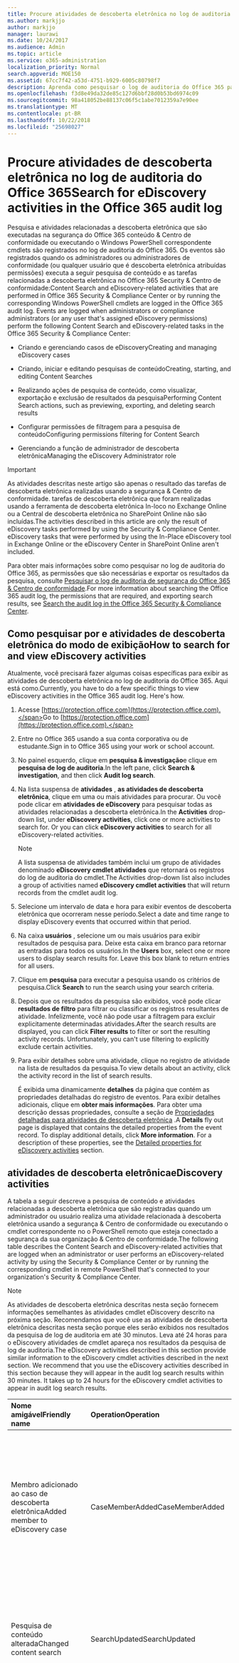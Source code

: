 ```yaml
---
title: Procure atividades de descoberta eletrônica no log de auditoria do Office 365
ms.author: markjjo
author: markjjo
manager: laurawi
ms.date: 10/24/2017
ms.audience: Admin
ms.topic: article
ms.service: o365-administration
localization_priority: Normal
search.appverid: MOE150
ms.assetid: 67cc7f42-a53d-4751-b929-6005c80798f7
description: Aprenda como pesquisar o log de auditoria do Office 365 para eventos que são registrados quando os administradores de conformidade executam tarefas de casos de pesquisa de conteúdo e descoberta eletrônica na segurança &amp; Centro de conformidade.
ms.openlocfilehash: f3d8e49da32de85c127d6bbf28d0b53bd6974c09
ms.sourcegitcommit: 98a418052be88137c06f5c1abe7012359a7e90ee
ms.translationtype: MT
ms.contentlocale: pt-BR
ms.lasthandoff: 10/22/2018
ms.locfileid: "25698027"
---
```

# <a name="search-for-ediscovery-activities-in-the-office-365-audit-log"></a><span data-ttu-id="e4f4b-103">Procure atividades de descoberta eletrônica no log de auditoria do Office 365</span><span class="sxs-lookup"><span data-stu-id="e4f4b-103">Search for eDiscovery activities in the Office 365 audit log</span></span>

<span data-ttu-id="e4f4b-p101">Pesquisa e atividades relacionadas a descoberta eletrônica que são executadas na segurança do Office 365 conteúdo &amp; Centro de conformidade ou executando o Windows PowerShell correspondente cmdlets são registrados no log de auditoria do Office 365. Os eventos são registrados quando os administradores ou administradores de conformidade (ou qualquer usuário que é descoberta eletrônica atribuídas permissões) executa a seguir pesquisa de conteúdo e as tarefas relacionadas a descoberta eletrônica no Office 365 Security &amp; Centro de conformidade:</span><span class="sxs-lookup"><span data-stu-id="e4f4b-p101">Content Search and eDiscovery-related activities that are performed in Office 365 Security &amp; Compliance Center or by running the corresponding Windows PowerShell cmdlets are logged in the Office 365 audit log. Events are logged when administrators or compliance administrators (or any user that's assigned eDiscovery permissions) perform the following Content Search and eDiscovery-related tasks in the Office 365 Security &amp; Compliance Center:</span></span>
  
- <span data-ttu-id="e4f4b-106">Criando e gerenciando casos de eDiscovery</span><span class="sxs-lookup"><span data-stu-id="e4f4b-106">Creating and managing eDiscovery cases</span></span>
    
- <span data-ttu-id="e4f4b-107">Criando, iniciar e editando pesquisas de conteúdo</span><span class="sxs-lookup"><span data-stu-id="e4f4b-107">Creating, starting, and editing Content Searches</span></span>
    
- <span data-ttu-id="e4f4b-108">Realizando ações de pesquisa de conteúdo, como visualizar, exportação e exclusão de resultados da pesquisa</span><span class="sxs-lookup"><span data-stu-id="e4f4b-108">Performing Content Search actions, such as previewing, exporting, and deleting search results</span></span>
    
- <span data-ttu-id="e4f4b-109">Configurar permissões de filtragem para a pesquisa de conteúdo</span><span class="sxs-lookup"><span data-stu-id="e4f4b-109">Configuring permissions filtering for Content Search</span></span>
    
- <span data-ttu-id="e4f4b-110">Gerenciando a função de administrador de descoberta eletrônica</span><span class="sxs-lookup"><span data-stu-id="e4f4b-110">Managing the eDiscovery Administrator role</span></span>
    
> [!IMPORTANT]
> <span data-ttu-id="e4f4b-p102">As atividades descritas neste artigo são apenas o resultado das tarefas de descoberta eletrônica realizadas usando a segurança &amp; Centro de conformidade. tarefas de descoberta eletrônica que foram realizadas usando a ferramenta de descoberta eletrônica In-loco no Exchange Online ou a Central de descoberta eletrônica no SharePoint Online não são incluídas.</span><span class="sxs-lookup"><span data-stu-id="e4f4b-p102">The activities described in this article are only the result of eDiscovery tasks performed by using the Security &amp; Compliance Center. eDiscovery tasks that were performed by using the In-Place eDiscovery tool in Exchange Online or the eDiscovery Center in SharePoint Online aren't included.</span></span> 
  
<span data-ttu-id="e4f4b-113">Para obter mais informações sobre como pesquisar no log de auditoria do Office 365, as permissões que são necessárias e exportar os resultados da pesquisa, consulte [Pesquisar o log de auditoria de segurança do Office 365 &amp; Centro de conformidade](search-the-audit-log-in-security-and-compliance.md).</span><span class="sxs-lookup"><span data-stu-id="e4f4b-113">For more information about searching the Office 365 audit log, the permissions that are required, and exporting search results, see [Search the audit log in the Office 365 Security &amp; Compliance Center](search-the-audit-log-in-security-and-compliance.md).</span></span>
  
## <a name="how-to-search-for-and-view-ediscovery-activities"></a><span data-ttu-id="e4f4b-114">Como pesquisar por e atividades de descoberta eletrônica do modo de exibição</span><span class="sxs-lookup"><span data-stu-id="e4f4b-114">How to search for and view eDiscovery activities</span></span>

<span data-ttu-id="e4f4b-p103">Atualmente, você precisará fazer algumas coisas específicas para exibir as atividades de descoberta eletrônica no log de auditoria do Office 365. Aqui está como.</span><span class="sxs-lookup"><span data-stu-id="e4f4b-p103">Currently, you have to do a few specific things to view eDiscovery activities in the Office 365 audit log. Here's how.</span></span>
  
1. <span data-ttu-id="e4f4b-117">Acesse [https://protection.office.com](https://protection.office.com).</span><span class="sxs-lookup"><span data-stu-id="e4f4b-117">Go to [https://protection.office.com](https://protection.office.com).</span></span>
    
2. <span data-ttu-id="e4f4b-118">Entre no Office 365 usando a sua conta corporativa ou de estudante.</span><span class="sxs-lookup"><span data-stu-id="e4f4b-118">Sign in to Office 365 using your work or school account.</span></span>
    
3. <span data-ttu-id="e4f4b-119">No painel esquerdo, clique em **pesquisa &amp; investigação**e clique em **pesquisa de log de auditoria**.</span><span class="sxs-lookup"><span data-stu-id="e4f4b-119">In the left pane, click **Search &amp; investigation**, and then click **Audit log search**.</span></span>
    
4. <span data-ttu-id="e4f4b-p104">Na lista suspensa de **atividades** , **as atividades de descoberta eletrônica**, clique em uma ou mais atividades para procurar. Ou você pode clicar em **atividades de eDiscovery** para pesquisar todas as atividades relacionadas a descoberta eletrônica.</span><span class="sxs-lookup"><span data-stu-id="e4f4b-p104">In the **Activities** drop-down list, under **eDiscovery activities**, click one or more activities to search for. Or you can click **eDiscovery activities** to search for all eDiscovery-related activities.</span></span> 
    
    > [!NOTE]
    > <span data-ttu-id="e4f4b-122">A lista suspensa de atividades também inclui um grupo de atividades denominado **eDiscovery cmdlet atividades** que retornará os registros do log de auditoria do cmdlet.</span><span class="sxs-lookup"><span data-stu-id="e4f4b-122">The Activities drop-down list also includes a group of activities named **eDiscovery cmdlet activities** that will return records from the cmdlet audit log.</span></span> 
  
5.  <span data-ttu-id="e4f4b-123">Selecione um intervalo de data e hora para exibir eventos de descoberta eletrônica que ocorreram nesse período.</span><span class="sxs-lookup"><span data-stu-id="e4f4b-123">Select a date and time range to display eDiscovery events that occurred within that period.</span></span> 
    
6. <span data-ttu-id="e4f4b-p105">Na caixa **usuários** , selecione um ou mais usuários para exibir resultados de pesquisa para. Deixe esta caixa em branco para retornar as entradas para todos os usuários.</span><span class="sxs-lookup"><span data-stu-id="e4f4b-p105">In the **Users** box, select one or more users to display search results for. Leave this box blank to return entries for all users.</span></span> 
    
7. <span data-ttu-id="e4f4b-126">Clique em **pesquisa** para executar a pesquisa usando os critérios de pesquisa.</span><span class="sxs-lookup"><span data-stu-id="e4f4b-126">Click **Search** to run the search using your search criteria.</span></span> 
    
8. <span data-ttu-id="e4f4b-p106">Depois que os resultados da pesquisa são exibidos, você pode clicar **resultados de filtro** para filtrar ou classificar os registros resultantes de atividade. Infelizmente, você não pode usar a filtragem para excluir explicitamente determinadas atividades.</span><span class="sxs-lookup"><span data-stu-id="e4f4b-p106">After the search results are displayed, you can click **Filter results** to filter or sort the resulting activity records. Unfortunately, you can't use filtering to explicitly exclude certain activities.</span></span> 
    
9. <span data-ttu-id="e4f4b-129">Para exibir detalhes sobre uma atividade, clique no registro de atividade na lista de resultados da pesquisa.</span><span class="sxs-lookup"><span data-stu-id="e4f4b-129">To view details about an activity, click the activity record in the list of search results.</span></span> 
    
    <span data-ttu-id="e4f4b-p107">É exibida uma dinamicamente **detalhes** da página que contém as propriedades detalhadas do registro de eventos. Para exibir detalhes adicionais, clique em **obter mais informações**. Para obter uma descrição dessas propriedades, consulte a seção de [Propriedades detalhadas para atividades de descoberta eletrônica](#detailed-properties-for-ediscovery-activities) .</span><span class="sxs-lookup"><span data-stu-id="e4f4b-p107">A **Details** fly out page is displayed that contains the detailed properties from the event record. To display additional details, click **More information**. For a description of these properties, see the [Detailed properties for eDiscovery activities](#detailed-properties-for-ediscovery-activities) section.</span></span> 

  
## <a name="ediscovery-activities"></a><span data-ttu-id="e4f4b-133">atividades de descoberta eletrônica</span><span class="sxs-lookup"><span data-stu-id="e4f4b-133">eDiscovery activities</span></span>

<span data-ttu-id="e4f4b-134">A tabela a seguir descreve a pesquisa de conteúdo e atividades relacionadas a descoberta eletrônica que são registradas quando um administrador ou usuário realiza uma atividade relacionada à descoberta eletrônica usando a segurança &amp; Centro de conformidade ou executando o cmdlet correspondente no o PowerShell remoto que esteja conectado a segurança da sua organização &amp; Centro de conformidade.</span><span class="sxs-lookup"><span data-stu-id="e4f4b-134">The following table describes the Content Search and eDiscovery-related activities that are logged when an administrator or user performs an eDiscovery-related activity by using the Security &amp; Compliance Center or by running the corresponding cmdlet in remote PowerShell that's connected to your organization's Security &amp; Compliance Center.</span></span> 
  
> [!NOTE]
> <span data-ttu-id="e4f4b-p108">As atividades de descoberta eletrônica descritas nesta seção fornecem informações semelhantes às atividades cmdlet eDiscovery descrito na próxima seção. Recomendamos que você use as atividades de descoberta eletrônica descritas nesta seção porque eles serão exibidos nos resultados da pesquisa de log de auditoria em até 30 minutos. Leva até 24 horas para o eDiscovery atividades de cmdlet apareça nos resultados da pesquisa de log de auditoria.</span><span class="sxs-lookup"><span data-stu-id="e4f4b-p108">The eDiscovery activities described in this section provide similar information to the eDiscovery cmdlet activities described in the next section. We recommend that you use the eDiscovery activities described in this section because they will appear in the audit log search results within 30 minutes. It takes up to 24 hours for the eDiscovery cmdlet activities to appear in audit log search results.</span></span> 
  
|<span data-ttu-id="e4f4b-138">**Nome amigável**</span><span class="sxs-lookup"><span data-stu-id="e4f4b-138">**Friendly name**</span></span>|<span data-ttu-id="e4f4b-139">**Operation**</span><span class="sxs-lookup"><span data-stu-id="e4f4b-139">**Operation**</span></span>|<span data-ttu-id="e4f4b-140">**Cmdlet correspondente**</span><span class="sxs-lookup"><span data-stu-id="e4f4b-140">**Corresponding cmdlet**</span></span>|<span data-ttu-id="e4f4b-141">**Descrição**</span><span class="sxs-lookup"><span data-stu-id="e4f4b-141">**Description**</span></span>|
|:-----|:-----|:-----|:-----|
|<span data-ttu-id="e4f4b-142">Membro adicionado ao caso de descoberta eletrônica</span><span class="sxs-lookup"><span data-stu-id="e4f4b-142">Added member to eDiscovery case</span></span>  <br/> |<span data-ttu-id="e4f4b-143">CaseMemberAdded</span><span class="sxs-lookup"><span data-stu-id="e4f4b-143">CaseMemberAdded</span></span>  <br/> |<span data-ttu-id="e4f4b-144">Adicionar-ComplianceCaseMember</span><span class="sxs-lookup"><span data-stu-id="e4f4b-144">Add-ComplianceCaseMember</span></span>  <br/> |<span data-ttu-id="e4f4b-p109">Um usuário foi adicionado como um membro de um caso de eDiscovery. Como membro de um caso, um usuário pode realizar várias tarefas relacionadas ao caso, dependendo se eles tiverem sido atribuídos as permissões necessárias.</span><span class="sxs-lookup"><span data-stu-id="e4f4b-p109">A user was added as a member of an eDiscovery case. As a member of a case, a user can perform various case-related tasks depending on whether they have been assigned the necessary permissions.</span></span>  <br/> |
|<span data-ttu-id="e4f4b-147">Pesquisa de conteúdo alterada</span><span class="sxs-lookup"><span data-stu-id="e4f4b-147">Changed content search</span></span>  <br/> |<span data-ttu-id="e4f4b-148">SearchUpdated</span><span class="sxs-lookup"><span data-stu-id="e4f4b-148">SearchUpdated</span></span>  <br/> |<span data-ttu-id="e4f4b-149">Set-ComplianceSearch</span><span class="sxs-lookup"><span data-stu-id="e4f4b-149">Set-ComplianceSearch</span></span>  <br/> |<span data-ttu-id="e4f4b-p110">Uma pesquisa de conteúdo existente foi alterada. Alterações podem incluir adicionando ou removendo locais de conteúdo ou editar a consulta de pesquisa.</span><span class="sxs-lookup"><span data-stu-id="e4f4b-p110">An existing content search was changed. Changes can include adding or removing content locations or editing the search query.</span></span>  <br/> |
|<span data-ttu-id="e4f4b-152">Associação de administrador de descoberta eletrônica alterados</span><span class="sxs-lookup"><span data-stu-id="e4f4b-152">Changed eDiscovery administrator membership</span></span>  <br/> |<span data-ttu-id="e4f4b-153">CaseAdminUpdated</span><span class="sxs-lookup"><span data-stu-id="e4f4b-153">CaseAdminUpdated</span></span>  <br/> |<span data-ttu-id="e4f4b-154">Update-eDiscoveryCaseAdmin</span><span class="sxs-lookup"><span data-stu-id="e4f4b-154">Update-eDiscoveryCaseAdmin</span></span>  <br/> |<span data-ttu-id="e4f4b-p111">A lista de descoberta eletrônica administradores em sua organização foi alterada. Esta atividade é registrada quando a lista de administradores de descoberta eletrônica é substituída por um grupo de novos usuários. Se um único usuário é adicionado ou removido, a operação CaseAdminAdded é registrada.</span><span class="sxs-lookup"><span data-stu-id="e4f4b-p111">The list of eDiscovery Administrators in your organization was changed. This activity is logged when the list of eDiscovery Administrators is replaced with a group of new users. If a single user is added or removed, the CaseAdminAdded operation is logged.</span></span>  <br/> |
|<span data-ttu-id="e4f4b-158">Caso de descoberta eletrônica alterados</span><span class="sxs-lookup"><span data-stu-id="e4f4b-158">Changed eDiscovery case</span></span>  <br/> |<span data-ttu-id="e4f4b-159">CaseUpdated</span><span class="sxs-lookup"><span data-stu-id="e4f4b-159">CaseUpdated</span></span>  <br/> |<span data-ttu-id="e4f4b-160">Set-ComplianceCase</span><span class="sxs-lookup"><span data-stu-id="e4f4b-160">Set-ComplianceCase</span></span>  <br/> |<span data-ttu-id="e4f4b-p112">Um caso de eDiscovery foi alterado. Alterações incluem o fechamento de um caso aberto ou abrindo novamente uma ocorrência fechada.</span><span class="sxs-lookup"><span data-stu-id="e4f4b-p112">An eDiscovery case was changed. Changes include closing an open case or re-opening a closed case.</span></span>  <br/> |
|<span data-ttu-id="e4f4b-163">Associação de casos de eDiscovery alterados</span><span class="sxs-lookup"><span data-stu-id="e4f4b-163">Changed eDiscovery case membership</span></span>  <br/> |<span data-ttu-id="e4f4b-164">CaseMemberUpdated</span><span class="sxs-lookup"><span data-stu-id="e4f4b-164">CaseMemberUpdated</span></span>  <br/> |<span data-ttu-id="e4f4b-165">Update-ComplianceCaseMember</span><span class="sxs-lookup"><span data-stu-id="e4f4b-165">Update-ComplianceCaseMember</span></span>  <br/> |<span data-ttu-id="e4f4b-p113">A lista de membros de um caso de eDiscovery foi alterada. Esta atividade é registrada quando todos os membros são substituídos por um grupo de novos usuários. Se um único membro é adicionado ou removido, a operação CaseMemberAdded ou CaseMemberRemoved é registrada.</span><span class="sxs-lookup"><span data-stu-id="e4f4b-p113">The membership list of an eDiscovery case was changed. This activity is logged when all members are replaced with a group of new users. If a single member is added or removed, CaseMemberAdded or CaseMemberRemoved operation is logged.</span></span>  <br/> |
|<span data-ttu-id="e4f4b-169">Alterado o filtro de permissões de pesquisa</span><span class="sxs-lookup"><span data-stu-id="e4f4b-169">Changed search permissions filter</span></span>  <br/> |<span data-ttu-id="e4f4b-170">SearchPermissionUpdated</span><span class="sxs-lookup"><span data-stu-id="e4f4b-170">SearchPermissionUpdated</span></span>  <br/> |<span data-ttu-id="e4f4b-171">Set-ComplianceSecurityFilter</span><span class="sxs-lookup"><span data-stu-id="e4f4b-171">Set-ComplianceSecurityFilter</span></span>  <br/> |<span data-ttu-id="e4f4b-172">Um filtro de permissões de pesquisa foi alterado.</span><span class="sxs-lookup"><span data-stu-id="e4f4b-172">A search permissions filter was changed.</span></span>  <br/> |
|<span data-ttu-id="e4f4b-173">Consulta de pesquisa alterados para retenção de casos de eDiscovery</span><span class="sxs-lookup"><span data-stu-id="e4f4b-173">Changed search query for eDiscovery case hold</span></span>  <br/> |<span data-ttu-id="e4f4b-174">HoldUpdated</span><span class="sxs-lookup"><span data-stu-id="e4f4b-174">HoldUpdated</span></span>  <br/> |<span data-ttu-id="e4f4b-175">Set-CaseHoldRule</span><span class="sxs-lookup"><span data-stu-id="e4f4b-175">Set-CaseHoldRule</span></span>  <br/> |<span data-ttu-id="e4f4b-p114">Uma isenção baseado em consulta associada a um caso de eDiscovery foi alterada. Alterações possíveis incluem editando a consulta ou o intervalo de datas para uma consulta com base em espera.</span><span class="sxs-lookup"><span data-stu-id="e4f4b-p114">A query-based hold associated with an eDiscovery case was changed. Possible changes include editing the query or date range for a query-based hold.</span></span>  <br/> |
|<span data-ttu-id="e4f4b-178">Item de visualização de pesquisa de conteúdo baixado</span><span class="sxs-lookup"><span data-stu-id="e4f4b-178">Content search preview item downloaded</span></span>  <br/> |<span data-ttu-id="e4f4b-179">PreviewItemDownloaded</span><span class="sxs-lookup"><span data-stu-id="e4f4b-179">PreviewItemDownloaded</span></span>  <br/> |<span data-ttu-id="e4f4b-180">N/D</span><span class="sxs-lookup"><span data-stu-id="e4f4b-180">N/A</span></span>  <br/> |<span data-ttu-id="e4f4b-181">Um usuário baixado um item para seus computadores locais (clicando no link **Baixar item original** ) quando a visualização de resultados da pesquisa.</span><span class="sxs-lookup"><span data-stu-id="e4f4b-181">A user downloaded an item to their local computer (by clicking the **Download original item** link) when previewing search results.</span></span>  <br/> |
|<span data-ttu-id="e4f4b-182">Item de visualização de pesquisa de conteúdo listado</span><span class="sxs-lookup"><span data-stu-id="e4f4b-182">Content search preview item listed</span></span>  <br/> |<span data-ttu-id="e4f4b-183">PreviewItemListed</span><span class="sxs-lookup"><span data-stu-id="e4f4b-183">PreviewItemListed</span></span>  <br/> |<span data-ttu-id="e4f4b-184">N/D</span><span class="sxs-lookup"><span data-stu-id="e4f4b-184">N/A</span></span>  <br/> |<span data-ttu-id="e4f4b-185">Um usuário clicou em **resultados da pesquisa de visualização** para exibir a página de resultados de pesquisa de visualização, que lista até 1.000 itens dos resultados de uma pesquisa de conteúdo.</span><span class="sxs-lookup"><span data-stu-id="e4f4b-185">A user clicked **Preview search results** to display the preview search results page, which lists up to 1000 items from the results of a Content Search.</span></span>  <br/> |
|<span data-ttu-id="e4f4b-186">Item de visualização de pesquisa de conteúdo exibido</span><span class="sxs-lookup"><span data-stu-id="e4f4b-186">Content search preview item viewed</span></span>  <br/> |<span data-ttu-id="e4f4b-187">PreviewItemRendered</span><span class="sxs-lookup"><span data-stu-id="e4f4b-187">PreviewItemRendered</span></span>  <br/> |<span data-ttu-id="e4f4b-188">N/D</span><span class="sxs-lookup"><span data-stu-id="e4f4b-188">N/A</span></span>  <br/> |<span data-ttu-id="e4f4b-189">Um gerente de descoberta eletrônica exibidos um item clicando ao visualizar os resultados da pesquisa.</span><span class="sxs-lookup"><span data-stu-id="e4f4b-189">An eDiscovery manager viewed an item by clicking it when previewing search results.</span></span>  <br/> |
|<span data-ttu-id="e4f4b-190">Pesquisa de conteúdo criada</span><span class="sxs-lookup"><span data-stu-id="e4f4b-190">Created content search</span></span>  <br/> |<span data-ttu-id="e4f4b-191">SearchCreated</span><span class="sxs-lookup"><span data-stu-id="e4f4b-191">SearchCreated</span></span>  <br/> |<span data-ttu-id="e4f4b-192">New-ComplianceSearch</span><span class="sxs-lookup"><span data-stu-id="e4f4b-192">New-ComplianceSearch</span></span>  <br/> |<span data-ttu-id="e4f4b-193">Uma nova pesquisa de conteúdo que foi criada.</span><span class="sxs-lookup"><span data-stu-id="e4f4b-193">A new content search was created.</span></span>  <br/> |
|<span data-ttu-id="e4f4b-194">Administrador de descoberta eletrônica criada</span><span class="sxs-lookup"><span data-stu-id="e4f4b-194">Created eDiscovery administrator</span></span>  <br/> |<span data-ttu-id="e4f4b-195">CaseAdminAdded</span><span class="sxs-lookup"><span data-stu-id="e4f4b-195">CaseAdminAdded</span></span>  <br/> |<span data-ttu-id="e4f4b-196">Adicionar-eDiscoveryCaseAdmin</span><span class="sxs-lookup"><span data-stu-id="e4f4b-196">Add-eDiscoveryCaseAdmin</span></span>  <br/> |<span data-ttu-id="e4f4b-197">Um usuário foi adicionado como um administrador de eDiscovery na organização.</span><span class="sxs-lookup"><span data-stu-id="e4f4b-197">A user was added as an eDiscovery Administrator in the organization.</span></span>  <br/> |
|<span data-ttu-id="e4f4b-198">Caso de descoberta eletrônica criada</span><span class="sxs-lookup"><span data-stu-id="e4f4b-198">Created eDiscovery case</span></span>  <br/> |<span data-ttu-id="e4f4b-199">CaseAdded</span><span class="sxs-lookup"><span data-stu-id="e4f4b-199">CaseAdded</span></span>  <br/> |<span data-ttu-id="e4f4b-200">New-ComplianceCase</span><span class="sxs-lookup"><span data-stu-id="e4f4b-200">New-ComplianceCase</span></span>  <br/> |<span data-ttu-id="e4f4b-p115">Um caso de eDiscovery que foi criado. Quando um caso é criado, você só precisa dar um nome. Outras tarefas relacionadas ao caso como adicionando membros, criando isenções e criar pesquisas de conteúdo associadas com o resultado de maiusculas em outros eventos sendo registrados.</span><span class="sxs-lookup"><span data-stu-id="e4f4b-p115">An eDiscovery case was created. When a case is created, you only have to give it a name. Other case-related tasks such as adding members, creating holds, and creating content searches associated with the case result in additional events being logged.</span></span>  <br/> |
|<span data-ttu-id="e4f4b-204">Criado o filtro de permissões de pesquisa</span><span class="sxs-lookup"><span data-stu-id="e4f4b-204">Created search permissions filter</span></span>  <br/> |<span data-ttu-id="e4f4b-205">SearchPermissionCreated</span><span class="sxs-lookup"><span data-stu-id="e4f4b-205">SearchPermissionCreated</span></span>  <br/> |<span data-ttu-id="e4f4b-206">New-ComplianceSecurityFilter</span><span class="sxs-lookup"><span data-stu-id="e4f4b-206">New-ComplianceSecurityFilter</span></span>  <br/> |<span data-ttu-id="e4f4b-207">Um filtro de permissões de pesquisa foi criado.</span><span class="sxs-lookup"><span data-stu-id="e4f4b-207">A search permissions filter was created.</span></span>  <br/> |
|<span data-ttu-id="e4f4b-208">Consulta de pesquisa criado para retenção de casos de eDiscovery</span><span class="sxs-lookup"><span data-stu-id="e4f4b-208">Created search query for eDiscovery case hold</span></span>  <br/> |<span data-ttu-id="e4f4b-209">HoldCreated</span><span class="sxs-lookup"><span data-stu-id="e4f4b-209">HoldCreated</span></span>  <br/> |<span data-ttu-id="e4f4b-210">New-CaseHoldRule</span><span class="sxs-lookup"><span data-stu-id="e4f4b-210">New-CaseHoldRule</span></span>  <br/> |<span data-ttu-id="e4f4b-211">Uma isenção baseado em consulta associada a um caso de eDiscovery que foi criada.</span><span class="sxs-lookup"><span data-stu-id="e4f4b-211">A query-based hold associated with an eDiscovery case was created.</span></span>  <br/> |
|<span data-ttu-id="e4f4b-212">Pesquisa de conteúdo excluída</span><span class="sxs-lookup"><span data-stu-id="e4f4b-212">Deleted content search</span></span>  <br/> |<span data-ttu-id="e4f4b-213">SearchRemoved</span><span class="sxs-lookup"><span data-stu-id="e4f4b-213">SearchRemoved</span></span>  <br/> |<span data-ttu-id="e4f4b-214">Remove-ComplianceSearch</span><span class="sxs-lookup"><span data-stu-id="e4f4b-214">Remove-ComplianceSearch</span></span>  <br/> |<span data-ttu-id="e4f4b-215">Uma pesquisa de conteúdo existente foi excluída.</span><span class="sxs-lookup"><span data-stu-id="e4f4b-215">An existing content search was deleted.</span></span>  <br/> |
|<span data-ttu-id="e4f4b-216">Administrador de descoberta eletrônica excluído</span><span class="sxs-lookup"><span data-stu-id="e4f4b-216">Deleted eDiscovery administrator</span></span>  <br/> |<span data-ttu-id="e4f4b-217">CaseAdminRemoved</span><span class="sxs-lookup"><span data-stu-id="e4f4b-217">CaseAdminRemoved</span></span>  <br/> |<span data-ttu-id="e4f4b-218">Remove-eDiscoveryCaseAdmin</span><span class="sxs-lookup"><span data-stu-id="e4f4b-218">Remove-eDiscoveryCaseAdmin</span></span>  <br/> |<span data-ttu-id="e4f4b-219">Uma administrador de descoberta eletrônica foi excluída da sua organização.</span><span class="sxs-lookup"><span data-stu-id="e4f4b-219">An eDiscovery Administrator was deleted from your organization.</span></span>  <br/> |
|<span data-ttu-id="e4f4b-220">Caso de descoberta eletrônica excluído</span><span class="sxs-lookup"><span data-stu-id="e4f4b-220">Deleted eDiscovery case</span></span>  <br/> |<span data-ttu-id="e4f4b-221">CaseRemoved</span><span class="sxs-lookup"><span data-stu-id="e4f4b-221">CaseRemoved</span></span>  <br/> |<span data-ttu-id="e4f4b-222">Remove-ComplianceCase</span><span class="sxs-lookup"><span data-stu-id="e4f4b-222">Remove-ComplianceCase</span></span>  <br/> |<span data-ttu-id="e4f4b-p116">Um caso de eDiscovery foi excluído. Observe que qualquer associada à ocorrência de espera deve ser removido antes do caso pode ser excluído.</span><span class="sxs-lookup"><span data-stu-id="e4f4b-p116">An eDiscovery case was deleted. Note that any hold associated with the case has to be removed before the case can be deleted.</span></span>  <br/> |
|<span data-ttu-id="e4f4b-225">Filtro de permissões de pesquisa excluídos</span><span class="sxs-lookup"><span data-stu-id="e4f4b-225">Deleted search permissions filter</span></span>  <br/> |<span data-ttu-id="e4f4b-226">SearchPermissionRemoved</span><span class="sxs-lookup"><span data-stu-id="e4f4b-226">SearchPermissionRemoved</span></span>  <br/> |<span data-ttu-id="e4f4b-227">Remove-ComplianceSecurityFilter</span><span class="sxs-lookup"><span data-stu-id="e4f4b-227">Remove-ComplianceSecurityFilter</span></span>  <br/> |<span data-ttu-id="e4f4b-228">Um filtro de permissões de pesquisa foi excluído.</span><span class="sxs-lookup"><span data-stu-id="e4f4b-228">A search permissions filter was deleted.</span></span>  <br/> |
|<span data-ttu-id="e4f4b-229">Consulta de pesquisa excluídos para retenção de casos de eDiscovery</span><span class="sxs-lookup"><span data-stu-id="e4f4b-229">Deleted search query for eDiscovery case hold</span></span>  <br/> |<span data-ttu-id="e4f4b-230">HoldRemoved</span><span class="sxs-lookup"><span data-stu-id="e4f4b-230">HoldRemoved</span></span>  <br/> |<span data-ttu-id="e4f4b-231">Remove-CaseHoldRule</span><span class="sxs-lookup"><span data-stu-id="e4f4b-231">Remove-CaseHoldRule</span></span>  <br/> |<span data-ttu-id="e4f4b-p117">Uma isenção baseado em consulta associada a um caso de eDiscovery foi excluída. Removendo a consulta da retenção é geralmente o resultado da exclusão de uma isenção. Quando uma isenção ou uma consulta de espera forem excluídas, os locais de conteúdo que estavam em espera sejam liberados.</span><span class="sxs-lookup"><span data-stu-id="e4f4b-p117">A query-based hold associated with an eDiscovery case was deleted. Removing the query from the hold is often the result of deleting a hold. When a hold or a hold query are deleted, the content locations that were on hold are released.</span></span>  <br/> |
|<span data-ttu-id="e4f4b-235">Baixado exportação de conteúdo de pesquisa</span><span class="sxs-lookup"><span data-stu-id="e4f4b-235">Downloaded export of content search</span></span>  <br/> |<span data-ttu-id="e4f4b-236">SearchExportDownloaded</span><span class="sxs-lookup"><span data-stu-id="e4f4b-236">SearchExportDownloaded</span></span>  <br/> |<span data-ttu-id="e4f4b-237">N/D</span><span class="sxs-lookup"><span data-stu-id="e4f4b-237">N/A</span></span>  <br/> |<span data-ttu-id="e4f4b-p118">Um usuário baixado os resultados de uma pesquisa de conteúdo para seus computadores locais. Observe que uma atividade **iniciado exportar de pesquisa de conteúdo** deve ser iniciada antes que os resultados da pesquisa podem ser baixados.</span><span class="sxs-lookup"><span data-stu-id="e4f4b-p118">A user downloaded the results of a content search to their local computer. Note that a **Started export of content search** activity has to be initiated before search results can be downloaded.  </span></span><br/> |
|<span data-ttu-id="e4f4b-240">Visualizados resultados da pesquisa de conteúdo</span><span class="sxs-lookup"><span data-stu-id="e4f4b-240">Previewed results of content search</span></span>  <br/> |<span data-ttu-id="e4f4b-241">SearchPreviewed</span><span class="sxs-lookup"><span data-stu-id="e4f4b-241">SearchPreviewed</span></span>  <br/> |<span data-ttu-id="e4f4b-242">N/D</span><span class="sxs-lookup"><span data-stu-id="e4f4b-242">N/A</span></span>  <br/> |<span data-ttu-id="e4f4b-243">Um usuário visualizados os resultados de uma pesquisa de conteúdo.</span><span class="sxs-lookup"><span data-stu-id="e4f4b-243">A user previewed the results of a content search.</span></span>  <br/> |
|<span data-ttu-id="e4f4b-244">Removidos resultados da pesquisa de conteúdo</span><span class="sxs-lookup"><span data-stu-id="e4f4b-244">Purged results of content search</span></span>  <br/> |<span data-ttu-id="e4f4b-245">SearchResultsPurged</span><span class="sxs-lookup"><span data-stu-id="e4f4b-245">SearchResultsPurged</span></span>  <br/> |<span data-ttu-id="e4f4b-246">New-ComplianceSearchAction</span><span class="sxs-lookup"><span data-stu-id="e4f4b-246">New-ComplianceSearchAction</span></span>  <br/> |<span data-ttu-id="e4f4b-247">Um usuário removidos os resultados de uma pesquisa de conteúdo executando o **New-ComplianceSearchAction-limpar** comando.</span><span class="sxs-lookup"><span data-stu-id="e4f4b-247">A user purged the results of a Content Search by running the **New-ComplianceSearchAction -Purge** command.</span></span>  <br/> |
|<span data-ttu-id="e4f4b-248">Análise removido da pesquisa de conteúdo</span><span class="sxs-lookup"><span data-stu-id="e4f4b-248">Removed analysis of content search</span></span>  <br/> |<span data-ttu-id="e4f4b-249">RemovedSearchResultsSentToZoom</span><span class="sxs-lookup"><span data-stu-id="e4f4b-249">RemovedSearchResultsSentToZoom</span></span>  <br/> |<span data-ttu-id="e4f4b-250">Remove-ComplianceSearchAction</span><span class="sxs-lookup"><span data-stu-id="e4f4b-250">Remove-ComplianceSearchAction</span></span>  <br/> |<span data-ttu-id="e4f4b-p119">Uma pesquisa de conteúdo preparar ação (para preparar os resultados da pesquisa avançada do Office 365 eDiscovery) foi excluído. Se a ação de preparação era menor que duas semanas, resultados da pesquisa que foram preparados para o eDiscovery avançado foram excluídos da área de armazenamento do Microsoft Azure. Se a ação de preparação foi mais antiga do que 2 semanas, esse evento indica que somente a ação de preparação correspondente foi excluída.</span><span class="sxs-lookup"><span data-stu-id="e4f4b-p119">A content search prepare action (to prepare search results for Office 365 Advanced eDiscovery) was deleted. If the preparation action was less than two weeks old, the search results that were prepared for Advanced eDiscovery were deleted from the Microsoft Azure storage area. If the preparation action was older than 2 weeks, then this event indicates that only the corresponding preparation action was deleted.</span></span>  <br/> |
|<span data-ttu-id="e4f4b-254">Exportação removida da pesquisa de conteúdo</span><span class="sxs-lookup"><span data-stu-id="e4f4b-254">Removed export of content search</span></span>  <br/> |<span data-ttu-id="e4f4b-255">RemovedSearchExported</span><span class="sxs-lookup"><span data-stu-id="e4f4b-255">RemovedSearchExported</span></span>  <br/> |<span data-ttu-id="e4f4b-256">Remove-ComplianceSearchAction</span><span class="sxs-lookup"><span data-stu-id="e4f4b-256">Remove-ComplianceSearchAction</span></span>  <br/> |<span data-ttu-id="e4f4b-p120">Uma ação de exportação de conteúdo de pesquisa foi excluída. Se a ação de exportação foi menos de duas semanas, os resultados da pesquisa que foram carregados para a área de armazenamento do Microsoft Azure foram excluídos. Se a ação de exportação foi mais antiga do que 2 semanas, esse evento indica que somente a ação de exportação correspondente foi excluída.</span><span class="sxs-lookup"><span data-stu-id="e4f4b-p120">A content search export action was deleted. If the export action was less than two weeks old, the search results that were uploaded to the Microsoft Azure storage area were deleted. If the export action was older than 2 weeks, then this event indicates that only the corresponding export action was deleted.</span></span>  <br/> |
|<span data-ttu-id="e4f4b-260">Membros removidos do caso de descoberta eletrônica</span><span class="sxs-lookup"><span data-stu-id="e4f4b-260">Removed member from eDiscovery case</span></span>  <br/> |<span data-ttu-id="e4f4b-261">CaseMemberRemoved</span><span class="sxs-lookup"><span data-stu-id="e4f4b-261">CaseMemberRemoved</span></span>  <br/> |<span data-ttu-id="e4f4b-262">Remove-ComplianceCaseMember</span><span class="sxs-lookup"><span data-stu-id="e4f4b-262">Remove-ComplianceCaseMember</span></span>  <br/> |<span data-ttu-id="e4f4b-263">Um usuário foi removido como um membro de um caso de eDiscovery.</span><span class="sxs-lookup"><span data-stu-id="e4f4b-263">A user was removed as a member of an eDiscovery case.</span></span>  <br/> |
|<span data-ttu-id="e4f4b-264">Removida a visualização de resultados de pesquisa de conteúdo</span><span class="sxs-lookup"><span data-stu-id="e4f4b-264">Removed preview results of content search</span></span>  <br/> |<span data-ttu-id="e4f4b-265">RemovedSearchPreviewed</span><span class="sxs-lookup"><span data-stu-id="e4f4b-265">RemovedSearchPreviewed</span></span>  <br/> |<span data-ttu-id="e4f4b-266">Remove-ComplianceSearchAction</span><span class="sxs-lookup"><span data-stu-id="e4f4b-266">Remove-ComplianceSearchAction</span></span>  <br/> |<span data-ttu-id="e4f4b-267">Uma ação de visualização de pesquisa de conteúdo foi excluída.</span><span class="sxs-lookup"><span data-stu-id="e4f4b-267">A content search preview action was deleted.</span></span>  <br/> |
|<span data-ttu-id="e4f4b-268">Ação de limpeza removidos executada na pesquisa de conteúdo</span><span class="sxs-lookup"><span data-stu-id="e4f4b-268">Removed purge action performed on content search</span></span>  <br/> |<span data-ttu-id="e4f4b-269">RemovedSearchResultsPurged</span><span class="sxs-lookup"><span data-stu-id="e4f4b-269">RemovedSearchResultsPurged</span></span>  <br/> |<span data-ttu-id="e4f4b-270">Remove-ComplianceSearchAction</span><span class="sxs-lookup"><span data-stu-id="e4f4b-270">Remove-ComplianceSearchAction</span></span>  <br/> |<span data-ttu-id="e4f4b-271">Uma ação de limpeza de pesquisa de conteúdo foi excluída.</span><span class="sxs-lookup"><span data-stu-id="e4f4b-271">A content search purge action was deleted.</span></span>  <br/> |
|<span data-ttu-id="e4f4b-272">Removido o relatório de pesquisa</span><span class="sxs-lookup"><span data-stu-id="e4f4b-272">Removed search report</span></span>  <br/> |<span data-ttu-id="e4f4b-273">SearchReportRemoved</span><span class="sxs-lookup"><span data-stu-id="e4f4b-273">SearchReportRemoved</span></span>  <br/> |<span data-ttu-id="e4f4b-274">Remove-ComplianceSearchAction</span><span class="sxs-lookup"><span data-stu-id="e4f4b-274">Remove-ComplianceSearchAction</span></span>  <br/> |<span data-ttu-id="e4f4b-275">Uma pesquisa de conteúdo Exportar relatório ação foi excluída.</span><span class="sxs-lookup"><span data-stu-id="e4f4b-275">A content search export report action was deleted.</span></span>  <br/> |
|<span data-ttu-id="e4f4b-276">Análise de introdução da pesquisa de conteúdo</span><span class="sxs-lookup"><span data-stu-id="e4f4b-276">Started analysis of content search</span></span>  <br/> |<span data-ttu-id="e4f4b-277">SearchResultsSentToZoom</span><span class="sxs-lookup"><span data-stu-id="e4f4b-277">SearchResultsSentToZoom</span></span>  <br/> |<span data-ttu-id="e4f4b-278">New-ComplianceSearchAction</span><span class="sxs-lookup"><span data-stu-id="e4f4b-278">New-ComplianceSearchAction</span></span>  <br/> |<span data-ttu-id="e4f4b-279">Os resultados de uma pesquisa de conteúdo foram preparados para análise no eDiscovery avançado.</span><span class="sxs-lookup"><span data-stu-id="e4f4b-279">The results of a content search were prepared for analysis in Advanced eDiscovery.</span></span>  <br/> |
|<span data-ttu-id="e4f4b-280">Pesquisa de conteúdo de Introdução</span><span class="sxs-lookup"><span data-stu-id="e4f4b-280">Started content search</span></span>  <br/> |<span data-ttu-id="e4f4b-281">SearchStarted</span><span class="sxs-lookup"><span data-stu-id="e4f4b-281">SearchStarted</span></span>  <br/> |<span data-ttu-id="e4f4b-282">Start-ComplianceSearch</span><span class="sxs-lookup"><span data-stu-id="e4f4b-282">Start-ComplianceSearch</span></span>  <br/> |<span data-ttu-id="e4f4b-p121">Uma pesquisa de conteúdo foi iniciada. Quando você criar ou alterar uma pesquisa de conteúdo usando a segurança &amp; GUI do Centro de conformidade, a pesquisa é iniciado automaticamente. Se você cria ou altera uma pesquisa usando o **New-ComplianceSearch** ou o cmdlet **Set-ComplianceSearch** , você precisará executar o cmdlet **Start-ComplianceSearch** para iniciar a pesquisa.</span><span class="sxs-lookup"><span data-stu-id="e4f4b-p121">A content search was started. When you create or change a content search by using the Security &amp; Compliance Center GUI, the search is automatically started. If you create or change a search by using the **New-ComplianceSearch** or **Set-ComplianceSearch** cmdlet, you have to run the **Start-ComplianceSearch** cmdlet to start the search.  </span></span><br/> |
|<span data-ttu-id="e4f4b-286">Introdução de exportação de conteúdo de pesquisa</span><span class="sxs-lookup"><span data-stu-id="e4f4b-286">Started export of content search</span></span>  <br/> |<span data-ttu-id="e4f4b-287">SearchExported</span><span class="sxs-lookup"><span data-stu-id="e4f4b-287">SearchExported</span></span>  <br/> |<span data-ttu-id="e4f4b-288">New-ComplianceSearchAction</span><span class="sxs-lookup"><span data-stu-id="e4f4b-288">New-ComplianceSearchAction</span></span>  <br/> |<span data-ttu-id="e4f4b-289">Um usuário exportou os resultados de uma pesquisa de conteúdo.</span><span class="sxs-lookup"><span data-stu-id="e4f4b-289">A user exported the results of a content search.</span></span>  <br/> |
|<span data-ttu-id="e4f4b-290">Relatório de exportação de Introdução</span><span class="sxs-lookup"><span data-stu-id="e4f4b-290">Started export report</span></span>  <br/> |<span data-ttu-id="e4f4b-291">SearchReport</span><span class="sxs-lookup"><span data-stu-id="e4f4b-291">SearchReport</span></span>  <br/> |<span data-ttu-id="e4f4b-292">New-ComplianceSearchAction</span><span class="sxs-lookup"><span data-stu-id="e4f4b-292">New-ComplianceSearchAction</span></span>  <br/> |<span data-ttu-id="e4f4b-293">Um usuário exportado um relatório de pesquisa de conteúdo.</span><span class="sxs-lookup"><span data-stu-id="e4f4b-293">A user exported a content search report.</span></span>  <br/> |
|<span data-ttu-id="e4f4b-294">Pesquisa de conteúdo parada</span><span class="sxs-lookup"><span data-stu-id="e4f4b-294">Stopped content search</span></span>  <br/> |<span data-ttu-id="e4f4b-295">SearchStopped</span><span class="sxs-lookup"><span data-stu-id="e4f4b-295">SearchStopped</span></span>  <br/> |<span data-ttu-id="e4f4b-296">Stop-ComplianceSearch</span><span class="sxs-lookup"><span data-stu-id="e4f4b-296">Stop-ComplianceSearch</span></span>  <br/> |<span data-ttu-id="e4f4b-297">Um usuário interrompido uma pesquisa de conteúdo.</span><span class="sxs-lookup"><span data-stu-id="e4f4b-297">A user stopped a content search.</span></span>  <br/> |
  
## <a name="ediscovery-cmdlet-activities"></a><span data-ttu-id="e4f4b-298">atividades de cmdlet do eDiscovery</span><span class="sxs-lookup"><span data-stu-id="e4f4b-298">eDiscovery cmdlet activities</span></span>

<span data-ttu-id="e4f4b-p122">A tabela a seguir lista os registros de log de auditoria de cmdlet que são registrados quando um administrador ou usuário realiza uma atividade relacionada à descoberta eletrônica usando a segurança &amp; Centro de conformidade ou executando o cmdlet correspondente no PowerShell remoto do conectado a segurança da sua organização &amp; Centro de conformidade. Observe que as informações detalhadas sobre o registro de log de auditoria são diferentes para as atividades de cmdlet listadas nesta tabela e as atividades de descoberta eletrônica descritas na seção anterior.</span><span class="sxs-lookup"><span data-stu-id="e4f4b-p122">The following table lists the cmdlet audit log records that are logged when an administrator or user performs an eDiscovery-related activity by using the Security &amp; Compliance Center or by running the corresponding cmdlet in remote PowerShell that's connected to your organization's Security &amp; Compliance Center. Note that the detailed information in the audit log record is different for the cmdlet activities listed in this table and the eDiscovery activities described in the previous section.</span></span> 
  
<span data-ttu-id="e4f4b-301">Conforme indicado anteriormente, que leva até 24 horas para eDiscovery atividades de cmdlet apareça nos resultados da pesquisa de log de auditoria.</span><span class="sxs-lookup"><span data-stu-id="e4f4b-301">As previously stated, it takes up to 24 hours for eDiscovery cmdlet activities to appear in the audit log search results.</span></span>
  
> [!TIP]
> <span data-ttu-id="e4f4b-p123">Os cmdlets na coluna **operação** na tabela a seguir são vinculados ao tópico da Ajuda cmdlet correspondente no TechNet. Vá para o tópico de Ajuda do cmdlet para obter uma descrição dos parâmetros disponíveis para cada cmdlet. O parâmetro e o valor do parâmetro que foram usadas com um cmdlet estão incluídos na entrada do log de auditoria para cada atividade do cmdlet de descoberta eletrônica que está conectada.</span><span class="sxs-lookup"><span data-stu-id="e4f4b-p123">The cmdlets in the **Operation** column in the following table are linked to the corresponding cmdlet help topic on TechNet. Go to the cmdlet help topic for a description of the available parameters for each cmdlet. The parameter and the parameter value that were used with a cmdlet are included in the audit log entry for each eDiscovery cmdlet activity that's logged.</span></span> 
  
|<span data-ttu-id="e4f4b-305">**Nome amigável**</span><span class="sxs-lookup"><span data-stu-id="e4f4b-305">**Friendly name**</span></span>|<span data-ttu-id="e4f4b-306">**Operação (cmdlet)**</span><span class="sxs-lookup"><span data-stu-id="e4f4b-306">**Operation (cmdlet)**</span></span>|<span data-ttu-id="e4f4b-307">**Descrição**</span><span class="sxs-lookup"><span data-stu-id="e4f4b-307">**Description**</span></span>|
|:-----|:-----|:-----|
|<span data-ttu-id="e4f4b-308">Espera criada no caso de descoberta eletrônica</span><span class="sxs-lookup"><span data-stu-id="e4f4b-308">Created hold in eDiscovery case</span></span>  <br/> |[<span data-ttu-id="e4f4b-309">New-CaseHoldPolicy</span><span class="sxs-lookup"><span data-stu-id="e4f4b-309">New-CaseHoldPolicy</span></span>](https://go.microsoft.com/fwlink/p/?LinkId=823813) <br/> |<span data-ttu-id="e4f4b-p124">Uma isenção foi criada para um caso de eDiscovery. Uma isenção pode ser criada com ou sem a especificação de uma fonte de conteúdo. Se as fontes de conteúdo forem especificadas, vai ser identificados na entrada do log de auditoria.</span><span class="sxs-lookup"><span data-stu-id="e4f4b-p124">A hold was created for an eDiscovery case. A hold can be created with or without specifying a content source. If content sources are specified, they'll be identified in the audit log entry.</span></span>  <br/> |
|<span data-ttu-id="e4f4b-313">Espera excluída do caso de descoberta eletrônica</span><span class="sxs-lookup"><span data-stu-id="e4f4b-313">Deleted hold from eDiscovery case</span></span>  <br/> |[<span data-ttu-id="e4f4b-314">Remove-CaseHoldPolicy</span><span class="sxs-lookup"><span data-stu-id="e4f4b-314">Remove-CaseHoldPolicy</span></span>](https://go.microsoft.com/fwlink/p/?LinkId=823814) <br/> |<span data-ttu-id="e4f4b-p125">Uma isenção que está associada um caso de eDiscovery foi excluída. Excluir uma isenção libera todos os locais de conteúdo da isenção. Excluir isenção também resulta em excluindo as regras de maiusculas espera associadas a isenção (consulte **Remove-CaseHoldRule** abaixo).</span><span class="sxs-lookup"><span data-stu-id="e4f4b-p125">A hold that is associated with an eDiscovery case was deleted. Deleting a hold releases all of the content locations from the hold. Deleting the hold also results in deleting the case hold rules associated with the hold (see **Remove-CaseHoldRule** below).  </span></span><br/> |
|<span data-ttu-id="e4f4b-318">Espera alterada no caso de descoberta eletrônica</span><span class="sxs-lookup"><span data-stu-id="e4f4b-318">Changed hold in eDiscovery case</span></span>  <br/> |[<span data-ttu-id="e4f4b-319">Set-CaseHoldPolicy</span><span class="sxs-lookup"><span data-stu-id="e4f4b-319">Set-CaseHoldPolicy</span></span>](https://go.microsoft.com/fwlink/p/?LinkId=823815) <br/> |<span data-ttu-id="e4f4b-p126">Uma isenção que está associada um eDiscovery foi alterada. Alterações possíveis incluem a adição ou remoção de locais de conteúdo ou desligamento (desabilitação) isenção.</span><span class="sxs-lookup"><span data-stu-id="e4f4b-p126">A hold that is associated with an eDiscovery was changed. Possible changes include adding or removing content locations or turning off (disabling) the hold.</span></span>  <br/> |
|<span data-ttu-id="e4f4b-322">Consulta de pesquisa criado para retenção de casos de eDiscovery</span><span class="sxs-lookup"><span data-stu-id="e4f4b-322">Created search query for eDiscovery case hold</span></span>  <br/> |[<span data-ttu-id="e4f4b-323">New-CaseHoldRule</span><span class="sxs-lookup"><span data-stu-id="e4f4b-323">New-CaseHoldRule</span></span>](https://go.microsoft.com/fwlink/p/?LinkId=823816) <br/> |<span data-ttu-id="e4f4b-324">Uma isenção baseado em consulta associada a um caso de eDiscovery que foi criada.</span><span class="sxs-lookup"><span data-stu-id="e4f4b-324">A query-based hold associated with an eDiscovery case was created.</span></span>  <br/> |
|<span data-ttu-id="e4f4b-325">Consulta de pesquisa excluídos para retenção de casos de eDiscovery</span><span class="sxs-lookup"><span data-stu-id="e4f4b-325">Deleted search query for eDiscovery case hold</span></span>  <br/> |[<span data-ttu-id="e4f4b-326">Remove-CaseHoldRule</span><span class="sxs-lookup"><span data-stu-id="e4f4b-326">Remove-CaseHoldRule</span></span>](https://go.microsoft.com/fwlink/p/?LinkId=823820) <br/> |<span data-ttu-id="e4f4b-p127">Uma isenção baseado em consulta associada a um caso de eDiscovery foi excluída. Removendo a consulta da retenção é geralmente o resultado da exclusão de uma isenção. Quando uma isenção ou uma consulta de espera forem excluídas, os locais de conteúdo que estavam em espera sejam liberados.</span><span class="sxs-lookup"><span data-stu-id="e4f4b-p127">A query-based hold associated with an eDiscovery case was deleted. Removing the query from the hold is often the result of deleting a hold. When a hold or a hold query are deleted, the content locations that were on hold are released.</span></span>  <br/> |
|<span data-ttu-id="e4f4b-330">Consulta de pesquisa alterados para retenção de casos de eDiscovery</span><span class="sxs-lookup"><span data-stu-id="e4f4b-330">Changed search query for eDiscovery case hold</span></span>  <br/> |[<span data-ttu-id="e4f4b-331">Set-CaseHoldRule</span><span class="sxs-lookup"><span data-stu-id="e4f4b-331">Set-CaseHoldRule</span></span>](https://go.microsoft.com/fwlink/p/?LinkId=823819) <br/> |<span data-ttu-id="e4f4b-p128">Uma isenção baseado em consulta associada a um caso de eDiscovery foi alterada. Alterações possíveis incluem editando a consulta ou o intervalo de datas para uma consulta com base em espera.</span><span class="sxs-lookup"><span data-stu-id="e4f4b-p128">A query-based hold associated with an eDiscovery case was changed. Possible changes include editing the query or date range for a query-based hold.</span></span>  <br/> |
|<span data-ttu-id="e4f4b-334">Caso de descoberta eletrônica criada</span><span class="sxs-lookup"><span data-stu-id="e4f4b-334">Created eDiscovery case</span></span>  <br/> |[<span data-ttu-id="e4f4b-335">New-ComplianceCase</span><span class="sxs-lookup"><span data-stu-id="e4f4b-335">New-ComplianceCase</span></span>](https://go.microsoft.com/fwlink/p/?LinkId=823842) <br/> |<span data-ttu-id="e4f4b-p129">Um caso de eDiscovery que foi criado. Quando um caso é criado, você só precisa dar um nome. Outras tarefas relacionadas ao caso como adicionando membros, criando isenções e criar pesquisas de conteúdo associadas com o resultado de maiusculas em outros eventos sendo registrados.</span><span class="sxs-lookup"><span data-stu-id="e4f4b-p129">An eDiscovery case was created. When a case is created, you only have to give it a name. Other case-related tasks such as adding members, creating holds, and creating content searches associated with the case result in additional events being logged.</span></span>  <br/> |
|<span data-ttu-id="e4f4b-339">Caso de descoberta eletrônica excluído</span><span class="sxs-lookup"><span data-stu-id="e4f4b-339">Deleted eDiscovery case</span></span>  <br/> |[<span data-ttu-id="e4f4b-340">Remove-ComplianceCase</span><span class="sxs-lookup"><span data-stu-id="e4f4b-340">Remove-ComplianceCase</span></span>](https://go.microsoft.com/fwlink/p/?LinkId=823844) <br/> |<span data-ttu-id="e4f4b-p130">Um caso de eDiscovery foi excluído. Observe que qualquer associada à ocorrência de espera deve ser removido antes do caso pode ser excluído.</span><span class="sxs-lookup"><span data-stu-id="e4f4b-p130">An eDiscovery case was deleted. Note that any hold associated with the case has to be removed before the case can be deleted.</span></span>  <br/> |
|<span data-ttu-id="e4f4b-343">Caso de descoberta eletrônica alterados</span><span class="sxs-lookup"><span data-stu-id="e4f4b-343">Changed eDiscovery case</span></span>  <br/> |[<span data-ttu-id="e4f4b-344">Set-ComplianceCase</span><span class="sxs-lookup"><span data-stu-id="e4f4b-344">Set-ComplianceCase</span></span>](https://go.microsoft.com/fwlink/p/?LinkId=823846) <br/> |<span data-ttu-id="e4f4b-p131">Um caso de eDiscovery foi alterado. Alterações incluem o fechamento de um caso aberto ou abrindo novamente uma ocorrência fechada.</span><span class="sxs-lookup"><span data-stu-id="e4f4b-p131">An eDiscovery case was changed. Changes include closing an open case or re-opening a closed case.</span></span>  <br/> |
|<span data-ttu-id="e4f4b-347">Membro adicionado ao caso de descoberta eletrônica</span><span class="sxs-lookup"><span data-stu-id="e4f4b-347">Added member to eDiscovery case</span></span>  <br/> |[<span data-ttu-id="e4f4b-348">Adicionar-ComplianceCaseMember</span><span class="sxs-lookup"><span data-stu-id="e4f4b-348">Add-ComplianceCaseMember</span></span>](https://go.microsoft.com/fwlink/p/?LinkId=823848) <br/> |<span data-ttu-id="e4f4b-p132">Um usuário foi adicionado como um membro de um caso de eDiscovery. Como membro de um caso, um usuário pode realizar várias tarefas relacionadas ao caso, dependendo se eles tiverem sido atribuídos as permissões necessárias.</span><span class="sxs-lookup"><span data-stu-id="e4f4b-p132">A user was added as a member of an eDiscovery case. As a member of a case, a user can perform various case-related tasks depending on whether they have been assigned the necessary permissions.</span></span>  <br/> |
|<span data-ttu-id="e4f4b-351">Membros removidos do caso de descoberta eletrônica</span><span class="sxs-lookup"><span data-stu-id="e4f4b-351">Removed member from eDiscovery case</span></span>  <br/> |[<span data-ttu-id="e4f4b-352">Remove-ComplianceCaseMember</span><span class="sxs-lookup"><span data-stu-id="e4f4b-352">Remove-ComplianceCaseMember</span></span>](https://go.microsoft.com/fwlink/p/?LinkId=823849) <br/> |<span data-ttu-id="e4f4b-353">Um usuário foi removido como um membro de um caso de eDiscovery.</span><span class="sxs-lookup"><span data-stu-id="e4f4b-353">A user was removed as a member of an eDiscovery case.</span></span>  <br/> |
|<span data-ttu-id="e4f4b-354">Associação de casos de eDiscovery alterados</span><span class="sxs-lookup"><span data-stu-id="e4f4b-354">Changed eDiscovery case membership</span></span>  <br/> |[<span data-ttu-id="e4f4b-355">Update-ComplianceCaseMember</span><span class="sxs-lookup"><span data-stu-id="e4f4b-355">Update-ComplianceCaseMember</span></span>](https://go.microsoft.com/fwlink/p/?LinkId=823850) <br/> |<span data-ttu-id="e4f4b-p133">A lista de membros de um caso de eDiscovery foi alterada. Esta atividade é registrada quando todos os membros são substituídos por um grupo de novos usuários. Se um único membro é adicionado ou removido, a operação **ComplianceCaseMember de adicionar** ou **Remover-ComplianceCaseMember** é registrada.</span><span class="sxs-lookup"><span data-stu-id="e4f4b-p133">The membership list of an eDiscovery case was changed. This activity is logged when all members are replaced with a group of new users. If a single member is added or removed, the **Add-ComplianceCaseMember** or **Remove-ComplianceCaseMember** operation is logged.  </span></span><br/> |
|<span data-ttu-id="e4f4b-359">Pesquisa de conteúdo criada</span><span class="sxs-lookup"><span data-stu-id="e4f4b-359">Created content search</span></span>  <br/> |[<span data-ttu-id="e4f4b-360">New-ComplianceSearch</span><span class="sxs-lookup"><span data-stu-id="e4f4b-360">New-ComplianceSearch</span></span>](https://go.microsoft.com/fwlink/p/?LinkId=517935) <br/> |<span data-ttu-id="e4f4b-361">Uma nova pesquisa de conteúdo que foi criada.</span><span class="sxs-lookup"><span data-stu-id="e4f4b-361">A new content search was created.</span></span>  <br/> |
|<span data-ttu-id="e4f4b-362">Pesquisa de conteúdo excluída</span><span class="sxs-lookup"><span data-stu-id="e4f4b-362">Deleted content search</span></span>  <br/> |[<span data-ttu-id="e4f4b-363">Remove-ComplianceSearch</span><span class="sxs-lookup"><span data-stu-id="e4f4b-363">Remove-ComplianceSearch</span></span>](https://go.microsoft.com/fwlink/p/?LinkId=517936) <br/> |<span data-ttu-id="e4f4b-364">Uma pesquisa de conteúdo existente foi excluída.</span><span class="sxs-lookup"><span data-stu-id="e4f4b-364">An existing content search was deleted.</span></span>  <br/> |
|<span data-ttu-id="e4f4b-365">Pesquisa de conteúdo alterada</span><span class="sxs-lookup"><span data-stu-id="e4f4b-365">Changed content search</span></span>  <br/> |[<span data-ttu-id="e4f4b-366">Set-ComplianceSearch</span><span class="sxs-lookup"><span data-stu-id="e4f4b-366">Set-ComplianceSearch</span></span>](https://go.microsoft.com/fwlink/p/?LinkId=517937) <br/> |<span data-ttu-id="e4f4b-p134">Uma pesquisa de conteúdo existente foi alterada. Alterações podem incluir a adição ou remoção de locais de conteúdo que são pesquisados e editando a consulta de pesquisa.</span><span class="sxs-lookup"><span data-stu-id="e4f4b-p134">An existing content search was changed. Changes can include adding or removing content locations that are searched and editing the search query.</span></span>  <br/> |
|<span data-ttu-id="e4f4b-369">Pesquisa de conteúdo de Introdução</span><span class="sxs-lookup"><span data-stu-id="e4f4b-369">Started content search</span></span>  <br/> |[<span data-ttu-id="e4f4b-370">Start-ComplianceSearch</span><span class="sxs-lookup"><span data-stu-id="e4f4b-370">Start-ComplianceSearch</span></span>](https://go.microsoft.com/fwlink/p/?LinkId=517938) <br/> |<span data-ttu-id="e4f4b-p135">Uma pesquisa de conteúdo foi iniciada. Quando você criar ou alterar uma pesquisa de conteúdo usando a segurança &amp; GUI do Centro de conformidade, a pesquisa é iniciado automaticamente. Se você cria ou altera uma pesquisa usando o **New-ComplianceSearch** ou o cmdlet **Set-ComplianceSearch** , você precisará executar o cmdlet **Start-ComplianceSearch** para iniciar a pesquisa.</span><span class="sxs-lookup"><span data-stu-id="e4f4b-p135">A content search was started. When you create or change a content search by using the Security &amp; Compliance Center GUI, the search is automatically started. If you create or change a search by using the **New-ComplianceSearch** or **Set-ComplianceSearch** cmdlet, you have to run the **Start-ComplianceSearch** cmdlet to start the search.  </span></span><br/> |
|<span data-ttu-id="e4f4b-374">Pesquisa de conteúdo parada</span><span class="sxs-lookup"><span data-stu-id="e4f4b-374">Stopped content search</span></span>  <br/> |[<span data-ttu-id="e4f4b-375">Stop-ComplianceSearch</span><span class="sxs-lookup"><span data-stu-id="e4f4b-375">Stop-ComplianceSearch</span></span>](https://go.microsoft.com/fwlink/p/?LinkId=517939) <br/> |<span data-ttu-id="e4f4b-376">Uma pesquisa de conteúdo que estava em execução foi interrompida.</span><span class="sxs-lookup"><span data-stu-id="e4f4b-376">A content search that was running was stopped.</span></span>  <br/> |
|<span data-ttu-id="e4f4b-377">Criou a ação de pesquisa de conteúdo</span><span class="sxs-lookup"><span data-stu-id="e4f4b-377">Created content search action</span></span>  <br/> |[<span data-ttu-id="e4f4b-378">New-ComplianceSearchAction</span><span class="sxs-lookup"><span data-stu-id="e4f4b-378">New-ComplianceSearchAction</span></span>](https://go.microsoft.com/fwlink/p/?LinkId=527971) <br/> |<span data-ttu-id="e4f4b-p136">Uma ação de pesquisa de conteúdo que foi criada. Ações de pesquisa de conteúdo incluem a visualização de resultados da pesquisa, exportar os resultados da pesquisa, Preparando os resultados da pesquisa para análise no eDiscovery avançadas do Office 365 e excluir permanentemente os itens que correspondem aos critérios de pesquisa de uma pesquisa de conteúdo.</span><span class="sxs-lookup"><span data-stu-id="e4f4b-p136">A content search action was created. Content search actions include previewing search results, exporting search results, preparing search results for analysis in Office 365 Advanced eDiscovery, and permanently deleting items that match the search criteria of a content search.</span></span>  <br/> |
|<span data-ttu-id="e4f4b-381">Ação de pesquisa de conteúdo excluído</span><span class="sxs-lookup"><span data-stu-id="e4f4b-381">Deleted content search action</span></span>  <br/> |[<span data-ttu-id="e4f4b-382">Remove-ComplianceSearchAction</span><span class="sxs-lookup"><span data-stu-id="e4f4b-382">Remove-ComplianceSearchAction</span></span>](https://go.microsoft.com/fwlink/p/?LinkId=824027) <br/> |<span data-ttu-id="e4f4b-383">Uma ação de pesquisa de conteúdo foi excluída.</span><span class="sxs-lookup"><span data-stu-id="e4f4b-383">A content search action was deleted.</span></span>  <br/> |
|<span data-ttu-id="e4f4b-384">Criado o filtro de permissões de pesquisa</span><span class="sxs-lookup"><span data-stu-id="e4f4b-384">Created search permissions filter</span></span>  <br/> |[<span data-ttu-id="e4f4b-385">New-ComplianceSecurityFilter</span><span class="sxs-lookup"><span data-stu-id="e4f4b-385">New-ComplianceSecurityFilter</span></span>](https://go.microsoft.com/fwlink/p/?LinkId=617542) <br/> |<span data-ttu-id="e4f4b-386">Um filtro de permissões de pesquisa foi criado.</span><span class="sxs-lookup"><span data-stu-id="e4f4b-386">A search permissions filter was created.</span></span>  <br/> |
|<span data-ttu-id="e4f4b-387">Filtro de permissões de pesquisa excluídos</span><span class="sxs-lookup"><span data-stu-id="e4f4b-387">Deleted search permissions filter</span></span>  <br/> |[<span data-ttu-id="e4f4b-388">Remove-ComplianceSecurityFilter</span><span class="sxs-lookup"><span data-stu-id="e4f4b-388">Remove-ComplianceSecurityFilter</span></span>](https://go.microsoft.com/fwlink/p/?LinkId=617543) <br/> |<span data-ttu-id="e4f4b-389">Um filtro de permissões de pesquisa foi excluído.</span><span class="sxs-lookup"><span data-stu-id="e4f4b-389">A search permissions filter was deleted.</span></span>  <br/> |
|<span data-ttu-id="e4f4b-390">Alterado o filtro de permissões de pesquisa</span><span class="sxs-lookup"><span data-stu-id="e4f4b-390">Changed search permissions filter</span></span>  <br/> |[<span data-ttu-id="e4f4b-391">Set-ComplianceSecurityFilter</span><span class="sxs-lookup"><span data-stu-id="e4f4b-391">Set-ComplianceSecurityFilter</span></span>](https://go.microsoft.com/fwlink/p/?LinkId=617544) <br/> |<span data-ttu-id="e4f4b-392">Um filtro de permissões de pesquisa foi alterado.</span><span class="sxs-lookup"><span data-stu-id="e4f4b-392">A search permissions filter was changed.</span></span>  <br/> |
|<span data-ttu-id="e4f4b-393">Administrador de descoberta eletrônica criada</span><span class="sxs-lookup"><span data-stu-id="e4f4b-393">Created eDiscovery administrator</span></span>  <br/> |[<span data-ttu-id="e4f4b-394">Adicionar-eDiscoveryCaseAdmin</span><span class="sxs-lookup"><span data-stu-id="e4f4b-394">Add-eDiscoveryCaseAdmin</span></span>](https://go.microsoft.com/fwlink/p/?LinkId=798217) <br/> |<span data-ttu-id="e4f4b-395">Um usuário foi adicionado como um administrador de eDiscovery em sua organização.</span><span class="sxs-lookup"><span data-stu-id="e4f4b-395">A user was added as an eDiscovery Administrator in your organization.</span></span>  <br/> |
|<span data-ttu-id="e4f4b-396">Administrador de descoberta eletrônica excluído</span><span class="sxs-lookup"><span data-stu-id="e4f4b-396">Deleted eDiscovery administrator</span></span>  <br/> |[<span data-ttu-id="e4f4b-397">Remove-eDiscoveryCaseAdmin</span><span class="sxs-lookup"><span data-stu-id="e4f4b-397">Remove-eDiscoveryCaseAdmin</span></span>](https://go.microsoft.com/fwlink/p/?LinkId=823945) <br/> |<span data-ttu-id="e4f4b-398">Uma administrador de descoberta eletrônica foi excluída da sua organização.</span><span class="sxs-lookup"><span data-stu-id="e4f4b-398">An eDiscovery Administrator was deleted from your organization.</span></span>  <br/> |
|<span data-ttu-id="e4f4b-399">Associação de administrador de descoberta eletrônica alterados</span><span class="sxs-lookup"><span data-stu-id="e4f4b-399">Changed eDiscovery administrator membership</span></span>  <br/> |[<span data-ttu-id="e4f4b-400">Update-eDiscoveryCaseAdmin</span><span class="sxs-lookup"><span data-stu-id="e4f4b-400">Update-eDiscoveryCaseAdmin</span></span>](https://go.microsoft.com/fwlink/p/?LinkId=823946) <br/> |<span data-ttu-id="e4f4b-p137">A lista de descoberta eletrônica administradores em sua organização foi alterada. Esta atividade é registrada quando a lista de administradores de descoberta eletrônica é substituída por um grupo de novos usuários. Se um único usuário é adicionado ou removido, a operação **eDiscoveryCaseAdmin de adicionar** ou **Remover-eDiscoveryCaseAdmin** é registrada.</span><span class="sxs-lookup"><span data-stu-id="e4f4b-p137">The list of eDiscovery Administrators in your organization was changed. This activity is logged when the list of eDiscovery Administrators is replaced with a group of new users. If a single user is added or removed, the **Add-eDiscoveryCaseAdmin** or **Remove-eDiscoveryCaseAdmin** operation is logged.  </span></span><br/> |
   
## <a name="detailed-properties-for-ediscovery-activities"></a><span data-ttu-id="e4f4b-404">Propriedades detalhadas para atividades de descoberta eletrônica</span><span class="sxs-lookup"><span data-stu-id="e4f4b-404">Detailed properties for eDiscovery activities</span></span>

<span data-ttu-id="e4f4b-p138">A tabela a seguir descreve as propriedades que são incluídas quando você clicar em **obter mais informações** , na página de **detalhes** de uma atividade de descoberta eletrônica listada nos resultados da pesquisa. Essas propriedades também são incluídas no arquivo CSV ao exportar os resultados da pesquisa de log de auditoria. Observe que um registro de log de auditoria para uma atividade de descoberta eletrônica não incluir cada propriedade detalhada listada abaixo.</span><span class="sxs-lookup"><span data-stu-id="e4f4b-p138">The following table describes the properties that are included when you click **More information** on the **Details** page for an eDiscovery activity listed in the search results. These properties are also included in the CSV file when you export the audit log search results. Note that an audit log record for an eDiscovery activity won't include every detailed property listed below.</span></span> 
  
> [!TIP]
> <span data-ttu-id="e4f4b-p139">Ao exportar os resultados da pesquisa, o arquivo CSV contém uma coluna chamada **detalhe**, que contém as propriedades detalhadas descritas na tabela a seguir em uma propriedade de valor múltiplos. Você pode usar o recurso de consulta de energia no Excel para dividir essa coluna em várias colunas, de modo que cada propriedade terá sua própria coluna. Isso permitirá que você classificar e filtrar em uma ou mais dessas propriedades. Para obter mais informações, consulte a seção "Exportar os resultados da pesquisa para um arquivo" na [pesquisa da auditoria, faça logon no Centro de conformidade & segurança do Office 365 ](search-the-audit-log-in-security-and-compliance.md#step-4-export-the-search-results-to-a-file).</span><span class="sxs-lookup"><span data-stu-id="e4f4b-p139">When you export the search results, the CSV file contains a column named **Detail**, which contains the detailed properties described in the following table in a multi-value property. You can use the Power Query feature in Excel to split this column into multiple columns so that each property will have its own column. This will let you sort and filter on one or more of these properties. For more information, see the "Export the search results to a file" section in [Search the audit log in the Office 365 Security & Compliance Center ](search-the-audit-log-in-security-and-compliance.md#step-4-export-the-search-results-to-a-file).</span></span> 
  
|<span data-ttu-id="e4f4b-412">**Propriedade**</span><span class="sxs-lookup"><span data-stu-id="e4f4b-412">**Property**</span></span>|<span data-ttu-id="e4f4b-413">**Descrição**</span><span class="sxs-lookup"><span data-stu-id="e4f4b-413">**Description**</span></span>|
|:-----|:-----|
|<span data-ttu-id="e4f4b-414">Caso</span><span class="sxs-lookup"><span data-stu-id="e4f4b-414">Case</span></span>  <br/> |<span data-ttu-id="e4f4b-415">A identidade (GUID) do caso de eDiscovery que foi criado, alterado ou excluído.</span><span class="sxs-lookup"><span data-stu-id="e4f4b-415">The identity (GUID) of the eDiscovery case that was created, changed, or deleted.</span></span>  <br/> |
|<span data-ttu-id="e4f4b-416">ClientApplication</span><span class="sxs-lookup"><span data-stu-id="e4f4b-416">ClientApplication</span></span>  <br/> |<span data-ttu-id="e4f4b-p140">atividades de cmdlet do eDiscovery têm um valor de **EMC** para essa propriedade. Isso indica que a atividade foi realizada usando a segurança &amp; GUI do Centro de conformidade ou executando o cmdlet do PowerShell.</span><span class="sxs-lookup"><span data-stu-id="e4f4b-p140">eDiscovery cmdlet activities have a value of **EMC** for this property. This indicates the activity was performed by using the Security &amp; Compliance Center GUI or running the cmdlet in PowerShell.  </span></span><br/> |
|<span data-ttu-id="e4f4b-419">ClientIP</span><span class="sxs-lookup"><span data-stu-id="e4f4b-419">ClientIP</span></span>  <br/> |<span data-ttu-id="e4f4b-p141">O endereço IP do dispositivo que foi usado quando a atividade foi registrada. O endereço IP é exibido no formato de endereço de um IPv4 ou IPv6.</span><span class="sxs-lookup"><span data-stu-id="e4f4b-p141">The IP address of the device that was used when the activity was logged. The IP address is displayed in either an IPv4 or IPv6 address format.</span></span>  <br/> |
|<span data-ttu-id="e4f4b-422">ClientRequestId</span><span class="sxs-lookup"><span data-stu-id="e4f4b-422">ClientRequestId</span></span>  <br/> | <span data-ttu-id="e4f4b-423">Para atividades de descoberta eletrônica, essa propriedade é normalmente em branco.</span><span class="sxs-lookup"><span data-stu-id="e4f4b-423">For eDiscovery activities, this property is typically blank.</span></span>  <br/> |
|<span data-ttu-id="e4f4b-424">CmdletVersion</span><span class="sxs-lookup"><span data-stu-id="e4f4b-424">CmdletVersion</span></span>  <br/> |<span data-ttu-id="e4f4b-425">O número de compilação da versão da segurança &amp; Centro de conformidade em execução na organização.</span><span class="sxs-lookup"><span data-stu-id="e4f4b-425">The build number for the version of the Security &amp; Compliance Center running in your organization.</span></span>  <br/> |
|<span data-ttu-id="e4f4b-426">CreationTime</span><span class="sxs-lookup"><span data-stu-id="e4f4b-426">CreationTime</span></span>  <br/> |<span data-ttu-id="e4f4b-427">A data e hora no tempo Universal Coordenado (UTC) quando a atividade de descoberta eletrônica foi concluída.</span><span class="sxs-lookup"><span data-stu-id="e4f4b-427">The date and time in Coordinated Universal Time (UTC) when the eDiscovery activity was completed.</span></span>  <br/> |
|<span data-ttu-id="e4f4b-428">EffectiveOrganization</span><span class="sxs-lookup"><span data-stu-id="e4f4b-428">EffectiveOrganization</span></span>  <br/> |<span data-ttu-id="e4f4b-429">O nome da sua organização do Office 365.</span><span class="sxs-lookup"><span data-stu-id="e4f4b-429">The name of the your Office 365 organization.</span></span>  <br/> |
|<span data-ttu-id="e4f4b-430">ExchangeLocations</span><span class="sxs-lookup"><span data-stu-id="e4f4b-430">ExchangeLocations</span></span>  <br/> |<span data-ttu-id="e4f4b-431">As caixas de correio do Exchange Online que são incluídas em uma pesquisa de conteúdo ou colocadas em espera em um caso de eDiscovery.</span><span class="sxs-lookup"><span data-stu-id="e4f4b-431">The Exchange Online mailboxes that are included in a content search or placed on hold in an eDiscovery case.</span></span>  <br/> |
|<span data-ttu-id="e4f4b-432">Exclusões</span><span class="sxs-lookup"><span data-stu-id="e4f4b-432">Exclusions</span></span>  <br/> |<span data-ttu-id="e4f4b-433">Locais de caixa de correio ou de site são excluídos de uma pesquisa de conteúdo ou uma isenção em um caso de eDiscovery.</span><span class="sxs-lookup"><span data-stu-id="e4f4b-433">Mailbox or site locations that are excluded from a content search or a hold in an eDiscovery case.</span></span>  <br/> |
|<span data-ttu-id="e4f4b-434">ExtendedProperties</span><span class="sxs-lookup"><span data-stu-id="e4f4b-434">ExtendedProperties</span></span>  <br/> |<span data-ttu-id="e4f4b-435">Propriedades adicionais de um conteúdo de pesquisa, uma ação de pesquisa de conteúdo, ou espera em um caso de eDiscovery, como a GUID do objeto e o cmdlet correspondente e os parâmetros de cmdlet que foram usados quando a atividade foi executada.</span><span class="sxs-lookup"><span data-stu-id="e4f4b-435">Additional properties from a content search, a content search action, or hold in an eDiscovery case, such as the object GUID and the corresponding cmdlet and cmdlet parameters that were used when the activity was performed.</span></span>  <br/> |
|<span data-ttu-id="e4f4b-436">Id</span><span class="sxs-lookup"><span data-stu-id="e4f4b-436">Id</span></span>  <br/> |<span data-ttu-id="e4f4b-p142">A identificação da entrada do relatório. A ID identifica exclusivamente a entrada de log de auditoria.</span><span class="sxs-lookup"><span data-stu-id="e4f4b-p142">The ID of the report entry. The ID uniquely identifies the audit log entry.</span></span>  <br/> |
|<span data-ttu-id="e4f4b-439">NonPIIParameters</span><span class="sxs-lookup"><span data-stu-id="e4f4b-439">NonPIIParameters</span></span>  <br/> |<span data-ttu-id="e4f4b-p143">Uma lista dos parâmetros (sem quaisquer valores) que foram usados com o cmdlet identificado na propriedade operação. Os parâmetros listados nessa propriedade são os mesmos listados na propriedade Parameters.</span><span class="sxs-lookup"><span data-stu-id="e4f4b-p143">A list of the parameters (without any values) that were used with the cmdlet identified in the Operation property. The parameters listed in this property are the same as those listed in the Parameters property.</span></span>  <br/> |
|<span data-ttu-id="e4f4b-442">ObjectId</span><span class="sxs-lookup"><span data-stu-id="e4f4b-442">ObjectId</span></span>  <br/> |<span data-ttu-id="e4f4b-p144">O GUID ou o nome do objeto (por exemplo, uma pesquisa de conteúdo ou um caso de descoberta eletrônica) que tiver sido criado, alterado ou excluído pela atividade listada na propriedade operação. Este objeto também é identificado na coluna Item nos resultados da pesquisa de log de auditoria.</span><span class="sxs-lookup"><span data-stu-id="e4f4b-p144">The GUID or name of the object (for example, a Content Search or an eDiscovery case) that was created, changed, or deleted by the activity listed in the Operation property. This object is also identified in the Item column in the audit log search results.</span></span>  <br/> |
|<span data-ttu-id="e4f4b-445">ObjectType</span><span class="sxs-lookup"><span data-stu-id="e4f4b-445">ObjectType</span></span>  <br/> |<span data-ttu-id="e4f4b-446">O tipo de objeto de descoberta eletrônica que o usuário criado, excluído ou modificado; Por exemplo uma ação de pesquisa de conteúdo (visualização, exportar ou limpar), um caso de descoberta eletrônica ou uma pesquisa de conteúdo.</span><span class="sxs-lookup"><span data-stu-id="e4f4b-446">The type of eDiscovery object that the user created, deleted, or modified; for example a content search action (preview, export, or purge), an eDiscovery case, or a content search.</span></span>  <br/> |
|<span data-ttu-id="e4f4b-447">Operation</span><span class="sxs-lookup"><span data-stu-id="e4f4b-447">Operation</span></span>  <br/> |<span data-ttu-id="e4f4b-448">O nome da operação que corresponde à atividade de descoberta eletrônica que foi executada.</span><span class="sxs-lookup"><span data-stu-id="e4f4b-448">The name of the operation that corresponds to the eDiscovery activity that was performed.</span></span>  <br/> |
|<span data-ttu-id="e4f4b-449">ID da organização</span><span class="sxs-lookup"><span data-stu-id="e4f4b-449">OrganizationId</span></span>  <br/> |<span data-ttu-id="e4f4b-450">O GUID para sua organização do Office 365.</span><span class="sxs-lookup"><span data-stu-id="e4f4b-450">The GUID for your Office 365 organization.</span></span>  <br/> |
|<span data-ttu-id="e4f4b-451">Parâmetros</span><span class="sxs-lookup"><span data-stu-id="e4f4b-451">Parameters</span></span>  <br/> |<span data-ttu-id="e4f4b-452">O nome e o valor para os parâmetros que foram usados com o cmdlet correspondente.</span><span class="sxs-lookup"><span data-stu-id="e4f4b-452">The name and value for the parameters that were used with the corresponding cmdlet.</span></span>  <br/> |
|<span data-ttu-id="e4f4b-453">PublicFolderLocations</span><span class="sxs-lookup"><span data-stu-id="e4f4b-453">PublicFolderLocations</span></span>  <br/> |<span data-ttu-id="e4f4b-454">Os locais de pasta pública no Exchange Online que são incluídas em uma pesquisa de conteúdo ou colocados em espera em um caso de eDiscovery.</span><span class="sxs-lookup"><span data-stu-id="e4f4b-454">The public folder locations in Exchange Online that are included in a content search or placed on hold in an eDiscovery case.</span></span>  <br/> |
|<span data-ttu-id="e4f4b-455">Consulta</span><span class="sxs-lookup"><span data-stu-id="e4f4b-455">Query</span></span>  <br/> |<span data-ttu-id="e4f4b-456">A consulta de pesquisa associada à atividade, como uma pesquisa de conteúdo ou uma isenção baseado em consulta.</span><span class="sxs-lookup"><span data-stu-id="e4f4b-456">The search query associated with the activity, such as a content search or a query-based hold.</span></span>  <br/> |
|<span data-ttu-id="e4f4b-457">RecordType</span><span class="sxs-lookup"><span data-stu-id="e4f4b-457">RecordType</span></span>  <br/> |<span data-ttu-id="e4f4b-p145">O tipo de operação indicada pelo record. O valor de **18** indica um evento relacionado a uma atividade listada na seção de [atividades do cmdlet de descoberta eletrônica](#ediscovery-cmdlet-activities) . Um valor de **24** indica um evento relacionado a uma atividade listada na seção [como pesquisar por e atividades de descoberta eletrônica do modo de exibição](#how-to-search-for-and-view-ediscovery-activities) .</span><span class="sxs-lookup"><span data-stu-id="e4f4b-p145">The type of operation indicated by the record. The value of **18** indicates an event related to an activity listed in the [eDiscovery cmdlet activities](#ediscovery-cmdlet-activities) section. A value of **24** indicates an event related to an activity listed in the [How to search for and view eDiscovery activities](#how-to-search-for-and-view-ediscovery-activities) section.  </span></span><br/> |
|<span data-ttu-id="e4f4b-461">ResultStatus</span><span class="sxs-lookup"><span data-stu-id="e4f4b-461">ResultStatus</span></span>  <br/> |<span data-ttu-id="e4f4b-462">Indica se a ação (especificada na propriedade operação) foi bem-sucedida ou não.</span><span class="sxs-lookup"><span data-stu-id="e4f4b-462">Indicates whether the action (specified in the Operation property) was successful or not.</span></span>  <br/> |
|<span data-ttu-id="e4f4b-463">SecurityComplianceCenterEventType</span><span class="sxs-lookup"><span data-stu-id="e4f4b-463">SecurityComplianceCenterEventType</span></span>  <br/> |<span data-ttu-id="e4f4b-p146">Indica que a atividade foi um título &amp; evento do Centro de conformidade. Todas as atividades de descoberta eletrônica terá um valor **0** para essa propriedade.</span><span class="sxs-lookup"><span data-stu-id="e4f4b-p146">Indicates that the activity was a Security &amp; Compliance Center event. All eDiscovery activities will have a value of **0** for this property.  </span></span><br/> |
|<span data-ttu-id="e4f4b-466">SharepointLocations</span><span class="sxs-lookup"><span data-stu-id="e4f4b-466">SharepointLocations</span></span>  <br/> |<span data-ttu-id="e4f4b-467">Os sites do SharePoint Online que são incluídos em uma pesquisa de conteúdo ou colocados em espera em um caso de eDiscovery.</span><span class="sxs-lookup"><span data-stu-id="e4f4b-467">The SharePoint Online sites that are included in a content search or placed on hold in an eDiscovery case.</span></span>  <br/> |
|<span data-ttu-id="e4f4b-468">StartTime</span><span class="sxs-lookup"><span data-stu-id="e4f4b-468">StartTime</span></span>  <br/> |<span data-ttu-id="e4f4b-469">A data e hora no tempo Universal Coordenado (UTC) quando a atividade de descoberta eletrônica foi iniciada.</span><span class="sxs-lookup"><span data-stu-id="e4f4b-469">The date and time in Coordinated Universal Time (UTC) when the eDiscovery activity was started.</span></span>  <br/> |
|<span data-ttu-id="e4f4b-470">UserId</span><span class="sxs-lookup"><span data-stu-id="e4f4b-470">UserId</span></span>  <br/> |<span data-ttu-id="e4f4b-p147">O usuário que executou a atividade (especificada na propriedade operação) que resultou no registro que está sendo registrado. Observe que os registros de atividade de descoberta eletrônica realizada por contas do sistema (por exemplo, Autoridade NT\Sistema) também são incluídos no log de auditoria.</span><span class="sxs-lookup"><span data-stu-id="e4f4b-p147">The user who performed the activity (specified in the Operation property) that resulted in the record being logged. Note that records for eDiscovery activity performed by system accounts (such as NT AUTHORITY\SYSTEM) are also included in the audit log.</span></span>  <br/> |
|<span data-ttu-id="e4f4b-473">UserKey</span><span class="sxs-lookup"><span data-stu-id="e4f4b-473">UserKey</span></span>  <br/> |<span data-ttu-id="e4f4b-p148">Uma ID alternativa para o usuário identificado na propriedade UserId. Para as atividades de descoberta eletrônica, o valor dessa propriedade é normalmente o mesmo que a propriedade UserId.</span><span class="sxs-lookup"><span data-stu-id="e4f4b-p148">An alternative ID for the user identified in the UserId property. For eDiscovery activities, the value for this property is typically the same as the UserId property.</span></span>  <br/> |
|<span data-ttu-id="e4f4b-476">UserServicePlan</span><span class="sxs-lookup"><span data-stu-id="e4f4b-476">UserServicePlan</span></span>  <br/> |<span data-ttu-id="e4f4b-p149">Assinatura do Office 365 usada por sua organização. Para atividades de descoberta eletrônica, essa propriedade é normalmente em branco.</span><span class="sxs-lookup"><span data-stu-id="e4f4b-p149">The Office 365 subscription used by your organization. For eDiscovery activities, this property is typically blank.</span></span>  <br/> |
|<span data-ttu-id="e4f4b-479">UserType</span><span class="sxs-lookup"><span data-stu-id="e4f4b-479">UserType</span></span>  <br/> |<span data-ttu-id="e4f4b-p150">O tipo de usuário que executou a operação. Os valores a seguir indicam o tipo de usuário.</span><span class="sxs-lookup"><span data-stu-id="e4f4b-p150">The type of user that performed the operation. The following values indicate the user type.</span></span>  <br/> <span data-ttu-id="e4f4b-p151">0 um usuário regular. 2 um administrador na sua organização do Office 365. 3 um datacenter administrador ou datacenter sistema conta da Microsoft. 4 uma conta do sistema. 5 um aplicativo. 6 uma entidade de serviço.</span><span class="sxs-lookup"><span data-stu-id="e4f4b-p151">0   A regular user. 2   An administrator in your Office 365  organization. 3   A Microsoft datacenter administrator or datacenter system account. 4   A system account. 5   An application. 6   A service principal.</span></span> |
|<span data-ttu-id="e4f4b-488">Versão</span><span class="sxs-lookup"><span data-stu-id="e4f4b-488">Version</span></span>  <br/> |<span data-ttu-id="e4f4b-489">Indica o número de versão da atividade (identificado pela propriedade operação) que está conectado.</span><span class="sxs-lookup"><span data-stu-id="e4f4b-489">Indicates the version number of the activity (identified by the Operation property) that's logged.</span></span>  <br/> |
|<span data-ttu-id="e4f4b-490">Carga de trabalho</span><span class="sxs-lookup"><span data-stu-id="e4f4b-490">Workload</span></span>  <br/> |<span data-ttu-id="e4f4b-p152">O serviço do Office 365 onde a atividade ocorreu. Para atividades de descoberta eletrônica, o valor é **SecurityComplianceCenter**.</span><span class="sxs-lookup"><span data-stu-id="e4f4b-p152">The Office 365 service where the activity occurred. For eDiscovery activities, the value is **SecurityComplianceCenter**.  </span></span><br/> |
